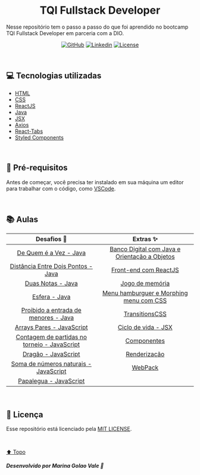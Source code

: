 <h1 id="title" align="center">
  TQI Fullstack Developer
</h1>

<p>Nesse repositório tem o passo a passo do que foi aprendido no bootcamp TQI Fullstack Developer em parceria com a DIO.</p>

<!-- Shields -->

<div id="shields" align="center">

<!-- Simbolos: https://simpleicons.org/ -->


[![GitHub](https://img.shields.io/badge/GitHub-4fa8fb?style=plastic&logo=github&logoColor=white)](https://github.com/MarinaGV93)
[![Linkedin](https://img.shields.io/badge/Linkedin-4fa8fb?style=plastic&logo=linkedin&logoColor=white)](https://br.linkedin.com/in/marinagvale?trk=public_profile_browsemap)
[![License](https://img.shields.io/badge/License-4fa8fb?style=plastic&logo=cachet&logoColor=white)](https://github.com/MarinaGV93/Santander-Ada/blob/master/LICENSE)
<!--
[![Git](https://img.shields.io/badge/GIT-4fa8fb?style=plastic&logo=git&logoColor=white)](https://developer.mozilla.org/en-US/docs/Glossary/Git)
[![HTML](https://img.shields.io/badge/HTML-4fa8fb?style=plastic&logo=html5&logoColor=white)](https://developer.mozilla.org/pt-BR/docs/Web/HTML)
[![CSS](https://img.shields.io/badge/CSS-4fa8fb?style=plastic&logo=css3&logoColor=white)](https://developer.mozilla.org/pt-BR/docs/Web/CSS)
[![JavaScript](https://img.shields.io/badge/JavaScript-4fa8fb?style=plastic&logo=javascript&logoColor=white)](https://developer.mozilla.org/pt-BR/docs/Web/JavaScript/)
[![React](https://img.shields.io/badge/React-4fa8fb?style=plastic&logo=react&logoColor=white)](https://developer.mozilla.org/en-US/docs/Learn/Tools_and_testing/Client-side_JavaScript_frameworks/React_getting_started)
-->
</div>
<br>

## 💻 Tecnologias utilizadas

* [HTML](https://developer.mozilla.org/pt-BR/docs/Web/HTML/)
* [CSS](https://developer.mozilla.org/pt-BR/docs/Web/CSS/)
* [ReactJS](https://pt-br.legacy.reactjs.org/)
* [Java](https://www.java.com/pt-BR/)
* [JSX](https://pt-br.legacy.reactjs.org/docs/introducing-jsx.html)
* [Axios](https://axios-http.com/ptbr/docs/intro)
* [React-Tabs](https://www.npmjs.com/package/react-tabs)
* [Styled Components](https://styled-components.com/)

<br>

## 📝 Pré-requisitos

Antes de começar, você precisa ter instalado em sua máquina um editor para trabalhar com o código, como [VSCode](https://code.visualstudio.com/).

<br>

## 📚 Aulas

<!-- Tabela -->

<div id="table" align="center">

| Desafios 🧠 | Extras ✨
| :--------: | :------: |
| [De Quem é a Vez - Java](https://github.com/MarinaGV93/TQI-Fullstack-Developer/blob/main/Desafios/Java/De%20Quem%20%C3%A9%20a%20Vez.java) | [Banco Digital com Java e Orientação a Objetos](https://github.com/MarinaGV93/TQI-Fullstack-Developer/tree/main/Criando%20um%20Banco%20Digital%20com%20Java%20e%20Orienta%C3%A7%C3%A3o%20a%20Objetos) |
| [Distância Entre Dois Pontos - Java](https://github.com/MarinaGV93/TQI-Fullstack-Developer/blob/main/Desafios/Java/Dist%C3%A2ncia%20Entre%20Dois%20Pontos.java) | [Front-end com ReactJS](https://github.com/MarinaGV93/TQI-Fullstack-Developer/tree/main/Criando%20um%20front-end%20totalmente%20componentizado%20na%20pr%C3%A1tica%20com%20ReactJS) |
| [Duas Notas - Java](https://github.com/MarinaGV93/TQI-Fullstack-Developer/blob/main/Desafios/Java/Duas%20Notas.java) | [Jogo de memória](https://github.com/MarinaGV93/TQI-Fullstack-Developer/tree/main/Desenvolvendo%20um%20jogo%20da%20memoria) |
| [Esfera - Java](https://github.com/MarinaGV93/TQI-Fullstack-Developer/blob/main/Desafios/Java/Esfera.java) | [Menu hamburguer e Morphing menu com CSS](https://github.com/MarinaGV93/TQI-Fullstack-Developer/tree/main/Desenvolvendo%20um%20menu%20hamburguer%20e%20morphing%20menu%20com%20CSS%20Transitions) |
| [Proibido a entrada de menores - Java ](https://github.com/MarinaGV93/TQI-Fullstack-Developer/blob/main/Desafios/Java/Proibido%20a%20entrada%20de%20menores!.java) | [TransitionsCSS](https://github.com/MarinaGV93/TQI-Fullstack-Developer/tree/main/TransitionsCSS) |
| [Arrays Pares - JavaScript](https://github.com/MarinaGV93/TQI-Fullstack-Developer/blob/main/Desafios/Javascript/Arrays%20Pares.js) | [Ciclo de vida - JSX](https://github.com/MarinaGV93/TQI-Fullstack-Developer/tree/main/jsx/ciclo%20de%20vida) |
| [Contagem de partidas no torneio - JavaScript](https://github.com/MarinaGV93/TQI-Fullstack-Developer/blob/main/Desafios/Javascript/Contagem%20de%20partidas%20no%20torneio.js) | [Componentes](https://github.com/MarinaGV93/TQI-Fullstack-Developer/tree/main/jsx/componentes) |
| [Dragão - JavaScript](https://github.com/MarinaGV93/TQI-Fullstack-Developer/blob/main/Desafios/Javascript/Drag%C3%A3o.js) | [Renderização](https://github.com/MarinaGV93/TQI-Fullstack-Developer/tree/main/jsx/renderizacao) |
| [Soma de números naturais - JavaScript](https://github.com/MarinaGV93/TQI-Fullstack-Developer/blob/main/Desafios/Javascript/Soma%20de%20n%C3%BAmeros%20naturais.js) | [WebPack](https://github.com/MarinaGV93/TQI-Fullstack-Developer/tree/main/jsx/webpack) |
| [Papalegua - JavaScript](https://github.com/MarinaGV93/TQI-Fullstack-Developer/blob/main/Desafios/Javascript/papalegua.js) |  |

</div>
</div>

<br>

## 📃 Licença

<p>

Esse repositório está licenciado pela [MIT LICENSE](https://github.com/MarinaGV93/TQI-Fullstack-Developer/blob/main/LICENSE).

</p>

<br>

[⬆️ Topo](#title)

##### Desenvolvido por Marina Golao Vale 💙
